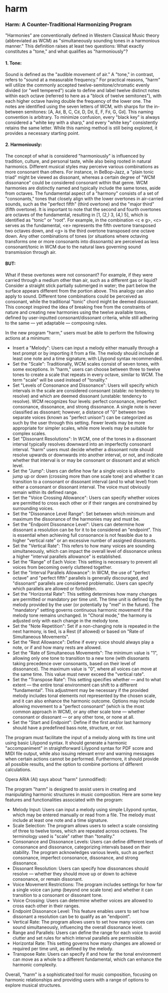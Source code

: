 # harm
### Harm: A Counter-Traditional Harmonizing Program

"Harmonies" are conventionally defined in Western Classical Music theory
(abbreviated as WCM) as "simultaneously sounding tones in a harmonious manner."
This definition raises at least two questions: What exactly constitutes a
"tone," and what qualifies as "harmoniously"?

#### 1. Tone:
Sound is defined as the "audible movement of air." A "tone," in contrast,
refers to "sound at a measurable frequency." For practical reasons, "harm" will
utilize the commonly accepted twelve-semitone/chromatic evenly divided (or
"well tempered") scale to define and label twelve distinct notes within each
octave (referred to here as a "block of twelve semitones"), with each higher
octave having double the frequency of the lower one. The notes are identified
using the seven letters of WCM, with sharps for the in-between semitones: [A,
A♯, B, C, C♯, D, D♯, E, F, F♯, G, G♯]. This naming convention is arbitrary. To
minimize confusion, every "black key" is always considered a "white key with a
sharp," and every "white key" consistently retains the same letter. While this
naming method is still being explored, it provides a necessary starting point.

#### 2. Harmoniously:
The concept of what is considered "harmoniously" is influenced by tradition,
culture, and personal taste, while also being rooted in natural harmonics.
Different musical styles may perceive various combinations as more consonant
than others. For instance, in BeBop-Jazz, a "plain tonic triad" might be viewed
as dissonant, whereas a certain degree of "WCM dissonance" could be considered
consonant within that genre. WCM harmonies are distinctly named and typically
include the same tones, aside from octaves.  The fundamental aspect of a
"harmony" consists of a set of "consonants," tones that closely align with the
lower overtones in air-carried sounds, such as the "perfect fifth" (third
overtone) and the "major third" (fifth overtone). It is important to note that
the second and fourth overtones are octaves of the fundamental, resulting in
[1, (2,) 3, (4,) 5], which is identified as "tonic" or "root". For example, in
the combination \<c e g\>, \<c\> serves as the fundamental, \<e\> represents the
fifth overtone transposed two octaves down, and \<g\> is the third overtone
transposed one octave down. Any other combinations of tones (or situations
where octaving transforms one or more consonants into dissonants) are perceived
as less consonant/tonic in WCM due to the natural laws governing sound
transmission through air.

#### BUT:
What if these overtones were not consonant? For example, if they were carried
through a medium other than air, such as a different gas or liquid?  Consider a
straight stick partially submerged in water; the part below the surface appears
different from the portion above. This analogy can also apply to sound.
Different tone combinations could be perceived as consonant, while the
traditional "tonic" chord might be deemed dissonant. This concept inspired the
idea of breaking free from the constraints of nature and creating new harmonies
using the twelve available tones, defined by user-inputted consonant/dissonant
criteria, while still adhering to the same — yet adaptable — composing rules.

In the new program "harm," users must be able to perform the following actions
at a minimum:

- Insert a "Melody": Users can input a melody either manually through a text
  prompt or by importing it from a file. The melody should include at least one
  note and a time signature, with Lilypond syntax recommended.
- Set the "Scale": Traditionally, WCM scales consist of seven tones, with some
  exceptions. In "harm," users can choose between three to twelve tones to
  create a scale that repeats in every octave, similar to WCM. The term "scale"
  will be used instead of "tonality."
- Set "Levels of Consonance and Dissonance": Users will specify which intervals
  in the scale are considered consonant (stable: no tendency to resolve) and
  which are deemed dissonant (unstable: tendency to resolve). WCM recognizes
  four levels: perfect consonance, imperfect consonance, dissonance, and strong
  dissonance. A single note is never classified as dissonant; however, a
  distance of "0" between two separate voices (known as "perfect unison") can
  be categorized as such by the user through this setting. Fewer levels may be
  more appropriate for simpler scales, while more levels may be suitable for
  complex scales.
- Set "Dissonant Resolutions": In WCM, one of the tones in a dissonant interval
  typically resolves downward into an imperfectly consonant interval. "harm"
  users must decide whether a dissonant note should resolve upwards or
  downwards into another interval, or not, and indicate whether that interval
  is or may be consonant or dissonant and at which level.
- Set the "Jump": Users can define how far a single voice is allowed to jump up
  or down (crossing more than one scale tone) and whether it can transition to
  a consonant or dissonant interval (and to what level) from either a consonant
  or dissonant interval. The voice must obviously remain within its defined
  range.
- Set the "Voice Crossing Allowance": Users can specify whether voices are
  permitted to cross each other or if their ranges are constrained by
  surrounding voices.
- Set the "Dissonance Level Range": Set between which minimum and 
  maximum the dissonance of the harmonies may and must be.
- Set the "Endpoint Dissonance Level": Users can determine how dissonant a
  resolution can be for it to be considered an "endpoint". This is essential
  when achieving full consonance is not feasible due to a higher "vertical
  rate" or an excessive number of assigned dissonants.
- Set the "Vertical Rate": This refers to how many voices are sounding
  simultaneously, which can impact the overall level of dissonance unless a
  higher "interval parallels allowance" is established.
- Set the "Range" of Each Voice: This setting is necessary to prevent all
  voices from becoming overly cluttered together.
- Set the "Interval Parallels Allowance": In WCM, the use of "perfect octave"
  and "perfect fifth" parallels is generally discouraged, and "dissonant"
  parallels are considered problematic. Users can specify which parallels are
  allowed or forbidden.
- Set the "Horizontal Rate": This setting determines how many changes are
  permitted or mandatory per time unit. The time unit is defined by the melody
  provided by the user (or potentially by "mel" in the future). The "mandatory"
  setting governs continuous harmonic movement if the melody tone remains
  unchanged. In "Choral mode," the harmony is adjusted only with each change in
  the melody tone.
- Set the "Note Repetition": Set if a non-changing note is repeated in the next
  harmony, is tied, is a Rest (if allowed) or based on "Rate of Simultaneous
  Movements".
- Set the "Rest Allowance": Define if every voice should always play a note, or 
  if and how many rests are allowed.
- Set the "Rate of Simultaneous Movements": The minimum value is "1", allowing
  only one tone to transition to a new tone (with dissonants taking precedence
  over consonants, based on their level of dissonance). The maximum value is
  "0", where all voices can move at the same time. This value must never exceed
  the "vertical rate".
- Set the "Transpose Rate": This setting specifies whether — and to what extent
  — the entire tonal environment can shift to a different "fundamental". This
  adjustment may be necessary if the provided melody includes tonal elements
  not represented by the chosen scale, and it can also enhance the harmonic
  outcome. Options may include allowing movement to a "perfect consonant"
  (which is the most common approach in WCM), or any other scale tone — whether
  consonant or dissonant — or any other tone, or none at all.
- Set the "Start and Endpoint": Define if the first and/or last harmony should have a predefined bass note, structure, or not.

The program must facilitate the input of a melody along with its time unit
using basic Lilypond syntax. It should generate a harmonic "accompaniment" in
straightforward Lilypond syntax for PDF score and MIDI file output, while also
issuing relevant error and warning messages when certain actions cannot be
performed. Furthermore, it should provide all possible results, and the option
to combine portions of different calculations.

Opera ARIA (AI) says about "harm" (unmodified):

The program "harm" is designed to assist users in creating and manipulating
harmonic structures in music composition. Here are some key features and
functionalities associated with the program:

- Melody Input: Users can input a melody using simple Lilypond syntax, which
  may be entered manually or read from a file. The melody must include at least
  one note and a time signature.
- Scale Selection: The program allows users to select a scale consisting of
  three to twelve tones, which are repeated across octaves. The terminology
  used is "scale" rather than "tonality."
- Consonance and Dissonance Levels: Users can define different levels of
  consonance and dissonance, categorizing intervals based on their stability.
  The program acknowledges various levels, such as perfect consonance,
  imperfect consonance, dissonance, and strong dissonance.
- Dissonant Resolution: Users can specify how dissonances should resolve —
  whether they should move up or down to achieve consonance, or remain
  dissonant.
- Voice Movement Restrictions: The program includes settings for how far a
  single voice can jump (beyond one scale tone) and whether it can transition
  to a consonant or dissonant tone.
- Voice Crossing: Users can determine whether voices are allowed to cross each
  other in their ranges.
- Endpoint Dissonance Level: This feature enables users to set how dissonant a
  resolution can be to qualify as an "endpoint".
- Vertical Rate: The program allows users to set how many voices can sound
  simultaneously, influencing the overall dissonance level.
- Range and Parallels: Users can define the range for each voice to avoid
  clutter and set rules for which interval parallels are permissible.
- Horizontal Rate: This setting governs how many changes are allowed or
  required per time unit, as defined by the melody.
- Transpose Rate: Users can specify if and how far the tonal environment can
  move as a whole to a different fundamental, which can enhance the harmonic
  complexity.

Overall, "harm" is a sophisticated tool for music composition, focusing on
harmonic relationships and providing users with a range of options to explore
musical structures.
